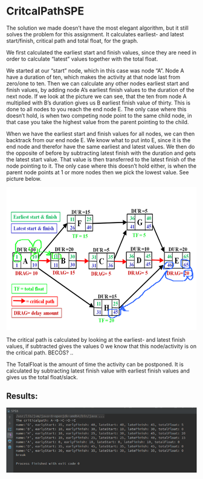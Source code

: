 # CritcalPathSPE

The solution we made doesn’t have the most elegant algorithm, but it still solves the problem for this assignment. It calculates earliest- and latest start/finish, critical path and total float, for the graph.

We first calculated the earliest start and finish values, since they are need in order to calculate “latest” values together with the total float. 

We started at our “start” node, which in this case was node “A”. Node A have a duration of ten, which makes the activity at that node last from zero/one to ten. Then we can calculate any other nodes earliest start and finish values, by adding node A’s earliest finish values to the duration of the next node. If we look at the picture we can see, that the ten from node A multiplied with B’s duration gives us B earliest finish value of thirty. This is done to all nodes to you reach the end node E. The only case where this doesn’t hold, is when two competing node point to the same child node, in that case you take the highest value from the parent pointing to the child.

When we have the earliest start and finish values for all nodes, we can then backtrack from our end node E. We know what to put into E, since it is the end node and therefor have the same earliest and latest values. We then do the opposite of before by subtracting latest finish with the duration and gets the latest start value. That value is then transferred to the latest finish of the node pointing to it. The only case where this doesn’t hold either, is when the parent node points at 1 or more nodes then  we pick the lowest value. See picture below.

![asd](https://github.com/Flazhed/CritcalPathSPE/blob/master/asd.png)


The critical path is calculated by looking at the earliest- and latest finish values, if subtracted gives the values 0 we know that this node/activity is on the critical path. BECOS? .. 

The TotalFloat is the amount of time the activity can be postponed. It is calculated by subtracting latest finish value with earliest finish values and gives us the total float/slack.

## Results:

![Results](https://github.com/Flazhed/CritcalPathSPE/blob/master/criticalPath.png)
